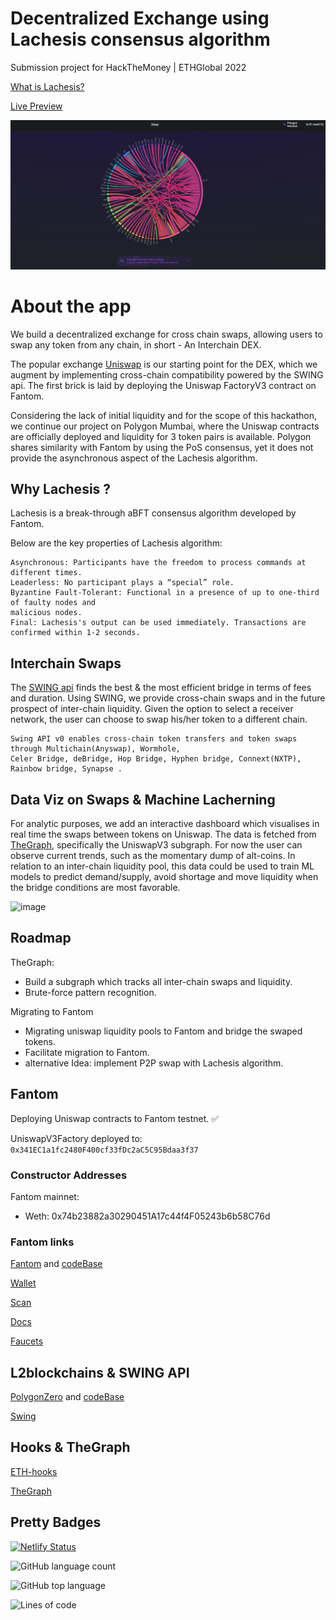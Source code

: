 # Decentralized Exchange using Lachesis consensus algorithm

Submission project for HackTheMoney | ETHGlobal 2022

[What is Lachesis?](https://www.fantom.foundation/lachesis-consensus-algorithm/)

[Live Preview](https://lachesiswap.netlify.app/)

<!-- [Presentation](https://www.loom.com/share/439753118c80408984a1c77b41a96bc6) -->

![image](public/lachesis_banner.png)


# About the app


We build a decentralized exchange for cross chain swaps, allowing users to swap any token from any chain, in short - An Interchain DEX. 

The popular exchange [Uniswap](https://uniswap.org/) is our starting point for the DEX, which we augment by implementing cross-chain compatibility powered by the SWING api.
The first brick is laid by deploying the Uniswap FactoryV3 contract on Fantom.

Considering the lack of initial liquidity and for the scope of this hackathon, we continue our project on Polygon Mumbai, where the Uniswap contracts are officially deployed and liquidity for 3 token pairs is available. Polygon shares similarity with Fantom by using the PoS consensus, yet it does not provide the asynchronous aspect of the Lachesis algorithm.

## Why Lachesis ?

Lachesis is a break-through aBFT consensus algorithm developed by Fantom.

Below are the key properties of Lachesis algorithm:

```
Asynchronous: Participants have the freedom to process commands at different times.
Leaderless: No participant plays a “special” role.
Byzantine Fault-Tolerant: Functional in a presence of up to one-third of faulty nodes and 
malicious nodes.
Final: Lachesis's output can be used immediately. Transactions are confirmed within 1-2 seconds.
```

## Interchain Swaps

The [SWING api](https://swing.xyz/developers) finds the best & the most efficient bridge in terms of fees and duration. Using SWING, we provide cross-chain swaps and in the future prospect of inter-chain liquidity.
Given the option to select a receiver network, the user can choose to swap his/her token to a different chain.


```
Swing API v0 enables cross-chain token transfers and token swaps through Multichain(Anyswap), Wormhole,
Celer Bridge, deBridge, Hop Bridge, Hyphen bridge, Connext(NXTP), Rainbow bridge, Synapse . 
```

## Data Viz on Swaps & Machine Lacherning 

For analytic purposes, we add an interactive dashboard which visualises in real time the swaps between tokens on Uniswap. The data is fetched from [TheGraph](https://thegraph.com/en/), specifically the UniswapV3 subgraph. For now the user can observe current trends, such as the momentary dump of alt-coins.
In relation to an inter-chain liquidity pool, this data could be used to train ML models to predict demand/supply, avoid shortage and move liquidity when the bridge conditions are most favorable. 

![image](https://user-images.githubusercontent.com/70228821/169710275-d396cb31-5e75-4475-80b4-b5ea4e82bcff.png)


## Roadmap

TheGraph:
  - Build a subgraph which tracks all inter-chain swaps and liquidity.
  - Brute-force pattern recognition. 

Migrating to Fantom
  - Migrating uniswap liquidity pools to Fantom and bridge the swaped tokens.
  - Facilitate migration to Fantom.
  - alternative Idea: implement P2P swap with Lachesis algorithm.

## Fantom

Deploying Uniswap contracts to Fantom testnet. ✅

UniswapV3Factory deployed to: `0x341EC1a1fc2480F400cf33fDc2aC5C95Bdaa3f37`


### Constructor Addresses

Fantom mainnet:
 - Weth: 0x74b23882a30290451A17c44f4F05243b6b58C76d


### Fantom links

[Fantom](https://www.fantom.foundation/lachesis-consensus-algorithm/) and [codeBase](https://github.com/Fantom-foundation/go-opera)

[Wallet](https://pwawallet.fantom.network/#/account/0x3ECC53F7Ba45508483379bd76989A3003E6cbf09/)

[Scan](https://ftmscan.com/address/0x660655EB385467fd95E19aE97a05188d9553B3Ea)

[Docs](https://docs.fantom.foundation/api/public-api-endpoints#mainnet)

[Faucets](https://faucet.fantom.network/)

## L2blockchains & SWING API

[PolygonZero](https://polygon.technology/solutions/polygon-zero/) and [codeBase](https://github.com/mir-protocol/plonky2)

[Swing](https://swing.xyz/developers)


## Hooks & TheGraph

[ETH-hooks](https://scaffold-eth.github.io/eth-hooks/)

[TheGraph](https://thegraph.com/docs/en/developer/quick-start/)

## Pretty Badges

[![Netlify Status](https://api.netlify.com/api/v1/badges/3e96c724-ddcd-4422-9728-3875f9f1fb81/deploy-status)](https://app.netlify.com/sites/lachesiswap/deploys)

![GitHub language count](https://img.shields.io/github/languages/count/3lLobo/LachesisDEX?color=magenta)

![GitHub top language](https://img.shields.io/github/languages/top/3lLobo/LachesisDEX?color=red)

![Lines of code](https://img.shields.io/tokei/lines/github/3lLobo/LachesisDEX?color=orange)
